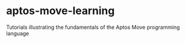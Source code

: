 # aptos-move-learning
Tutorials illustrating the fundamentals of the Aptos Move programming language
